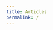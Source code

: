 ```yaml
---
title: Articles
permalink: /
---
```


<div id="map"></div>

<script>

var map = L.map('map')
           .setView([46.6, 2.1], 6)
           .addLayer(new L.tileLayer('http://{s}.basemaps.cartocdn.com/light_nolabels/{z}/{x}/{y}.png', {
              subdomains: 'abcd',
              detectRetina: true,
              minZoom: 6, maxZoom: 12 })),
    layers = {}, type ="";

function read(data, cl) {
  if (data.type === "Topology")
    for (key in data.objects) {
      geojson = topojson.feature(data, data.objects[key]); type = cl;
      new L.GeoJSON(geojson, {style: color, onEachFeature: store})
    }
}

function store(feature, json) {
  var el = new L.layerGroup();
  layers[type+feature.properties.insee] = [el,json.getBounds()];
  el.addLayer(json);
}

function color(feature) {
  return {
    fillColor: "#ccc",
    color: "#aaa",
    weight: 1,
    opacity: 1,
    fillOpacity: .8
  }
}

d3.json("data/geo/topo/cantons.json", function(json) {
  read(json, "can");
  d3.json("data/geo/topo/departements.json", function(json) {
    read(json, "dep");
    reset();
  });
});

function reset() {
  if(map.getZoom()<=6) {
    for (com in layers)
      if (com.substring(0,3) == "com") map.removeLayer(layers[com][0]); 
    for (can in layers)
      if (can.substring(0,3) == "can") map.addLayer(layers[can][0]); 
    for (dep in layers)
      if (dep.substring(0,3) == "dep") map.addLayer(layers[dep][0]); 
  }
  if(map.getZoom()>6 && map.getZoom()<=8) {
    for (com in layers)
      if (com.substring(0,3) == "com") map.removeLayer(layers[com][0]); 
    for (can in layers)
      if (can.substring(0,3) == "can") map.addLayer(layers[can][0]); 
    for (dep in layers)
      if (dep.substring(0,3) == "dep") map.removeLayer(layers[dep][0]); 
  }
  if(map.getZoom()>8)
    for (dep in layers)
      if (dep.substring(0,3) == "dep" &&
         (map.getBounds().contains(layers[dep][1]) || 
          map.getBounds().intersects(layers[dep][1]))) {
        (function(temp){
          d3.json("data/geo/topo/"+temp+".json", function(json) {
            read(json, "com");
            for (com in layers)
              if (com.substring(0,5) == "com"+temp)
                map.addLayer(layers[com][0]);
            for (can in layers)
              if (can.substring(0,6) == "can0"+temp)
                map.removeLayer(layers[can][0]);
            });
        })(dep.substring(3));
      }
}

map.on('moveend', reset);

</script>
